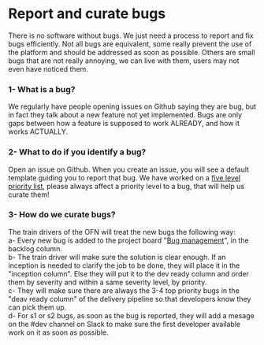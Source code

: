 # Report and curate bugs

There is no software without bugs. We just need a process to report and fix bugs efficiently. Not all bugs are equivalent, some really prevent the use of the platform and should be addressed as soon as possible. Others are small bugs that are not really annoying, we can live with them, users may not even have noticed them.

### **1- What is a bug?**

We regularly have people opening issues on Github saying they are bug, but in fact they talk about a new feature not yet implemented. Bugs are only gaps between how a feature is supposed to work ALREADY, and how it works ACTUALLY.

### **2- What to do if you identify a bug?**

Open an issue on Github. When you create an issue, you will see a default template guiding you to report that bug. We have worked on a [five level priority list](https://github.com/openfoodfoundation/openfoodnetwork/wiki/Bug-severity), please always affect a priority level to a bug, that will help us curate them!

### **3- How do we curate bugs?**

The train drivers of the OFN will treat the new bugs the following way:  
a- Every new bug is added to the project board "[Bug management](https://github.com/openfoodfoundation/openfoodnetwork/projects/23)", in the backlog column.  
b- The train driver will make sure the solution is clear enough. If an inception is needed to clarify the job to be done, they will place it in the "inception column". Else they will put it to the dev ready column and order them by severity and within a same severity level, by priority.  
c- They will make sure there are always the 3-4 top priority bugs in the "deav ready column" of the delivery pipeline so that developers know they can pick them up.  
d- For s1 or s2 bugs, as soon as the bug is reported, they will add a mesage on the \#dev channel on Slack to make sure the first developer available work on it as soon as possible.

